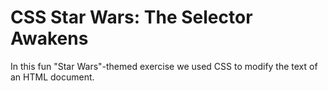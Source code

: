 CSS Star Wars: The Selector Awakens
====================

In this fun "Star Wars"-themed exercise we used CSS to modify the text of an HTML document.
